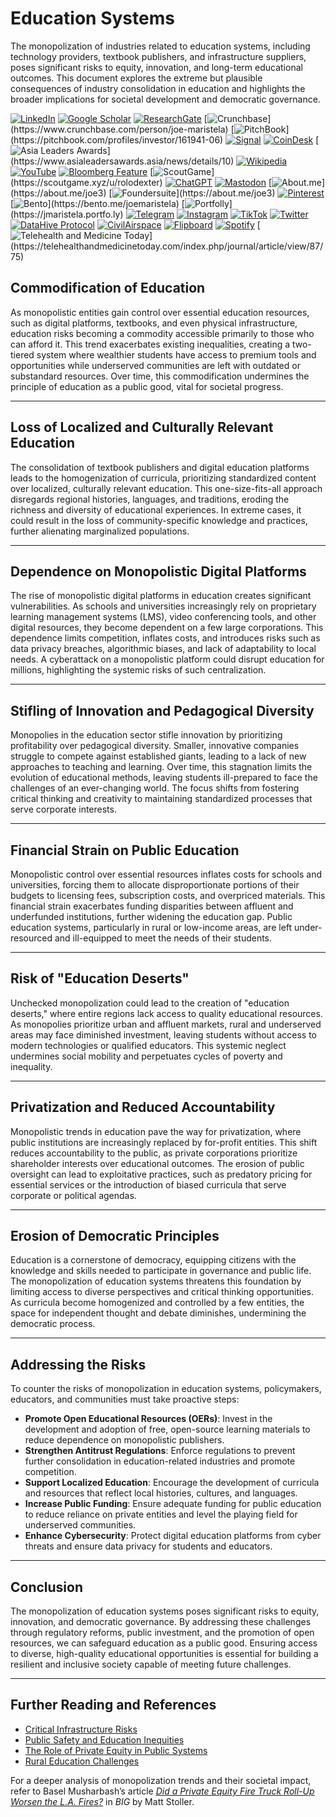 # Education Systems

The monopolization of industries related to education systems, including technology providers, textbook publishers, and infrastructure suppliers, poses significant risks to equity, innovation, and long-term educational outcomes. This document explores the extreme but plausible consequences of industry consolidation in education and highlights the broader implications for societal development and democratic governance.

[![LinkedIn](https://img.shields.io/badge/LinkedIn-Profile-0077B5?style=flat-square\&logo=linkedin\&logoColor=white)](https://linkedin.com/in/rolodexter) [![Google Scholar](https://img.shields.io/badge/Google_Scholar-Profile-4285F4?style=flat-square\&logo=googlescholar\&logoColor=white)](https://scholar.google.com/citations?user=gHTHirEAAAAJ) [![ResearchGate](https://img.shields.io/badge/ResearchGate-Profile-00CCBB?style=flat-square\&logo=researchgate\&logoColor=white)](https://www.researchgate.net/profile/Joe-Maristela-2) [![Crunchbase](https://img.shields.io/badge/Crunchbase-Profile-0288D1?style=flat-square\&logo=data:image/svg+xml;base64,PHN...)](https://www.crunchbase.com/person/joe-maristela) [![PitchBook](https://img.shields.io/badge/PitchBook-Profile-003B6B?style=flat-square\&logo=data:image/svg+xml;base64,PHN...)](https://pitchbook.com/profiles/investor/161941-06) [![Signal](https://img.shields.io/badge/Signal-Profile-6E97F0?style=flat-square\&logo=signal\&logoColor=white)](https://signal.nfx.com/investors/joe-maristela) [![CoinDesk](https://img.shields.io/badge/CoinDesk-Contributor-F7931A?style=flat-square\&logo=news\&logoColor=white)](https://www.coindesk.com/author/joe-maristela) [![Asia Leaders Awards](https://img.shields.io/badge/Asia_Leaders_Awards-Feature-DA291C?style=flat-square\&logo=data:image/svg+xml;base64,PHN...)](https://www.asialeadersawards.asia/news/details/10) [![Wikipedia](https://img.shields.io/badge/Wikipedia-Profile-000000?style=flat-square\&logo=wikipedia\&logoColor=white)](https://en.wikipedia.org/wiki/File:Joe_Maristela_in_Paniqui_Tarlac_Tech_Seminar_2015.jpg) [![YouTube](https://img.shields.io/badge/YouTube-Channel-FF0000?style=flat-square\&logo=youtube\&logoColor=white)](https://www.youtube.com/@rolodexter) [![Bloomberg Feature](https://img.shields.io/badge/Bloomberg-Feature-5E5E5E?style=flat-square\&logo=youtube\&logoColor=white)](https://www.youtube.com/watch?v=Ep8Mo0kRjaY) [![ScoutGame](https://img.shields.io/badge/ScoutGame-Profile-8A2BE2?style=flat-square\&logo=data:image/svg+xml;base64,PHN...)](https://scoutgame.xyz/u/rolodexter) [![ChatGPT](https://img.shields.io/badge/ChatGPT-Resume_and_Biodata-00A67E?style=flat-square\&logo=chatgpt\&logoColor=white)](https://chatgpt.com/g/g-675caa5a54e88191bd807764592df744-joe-s-resume-and-application-data) [![Mastodon](https://img.shields.io/badge/Mastodon-Profile-6364FF?style=flat-square\&logo=mastodon\&logoColor=white)](https://mastodon.social/@JoeMaristela) [![About.me](https://img.shields.io/badge/About.me-Profile-000000?style=flat-square\&logo=data:image/svg+xml;base64,PHN...)](https://about.me/joe3) [![Foundersuite](https://img.shields.io/badge/Foundersuite-Profile-0056D2?style=flat-square\&logo=data:image/svg+xml;base64,PHN...)](https://about.me/joe3) [![Pinterest](https://img.shields.io/badge/Pinterest-@rolodexter-BD081C?style=flat-square\&logo=pinterest\&logoColor=white)](https://nl.pinterest.com/rolodexter/) [![Bento](https://img.shields.io/badge/Bento-Profile-F7931A?style=flat-square\&logo=data:image/svg+xml;base64,PHN...)](https://bento.me/joemaristela) [![Portfolly](https://img.shields.io/badge/Portfolly-Profile-F7931A?style=flat-square\&logo=data:image/svg+xml;base64,PHN...)](https://jmaristela.portfo.ly) [![Telegram](https://img.shields.io/badge/Telegram-Contact-2CA5E0?style=flat-square\&logo=telegram\&logoColor=white)](https://t.me/joemaristela) [![Instagram](https://img.shields.io/badge/Instagram-@joemaristela3-E4405F?style=flat-square\&logo=instagram\&logoColor=white)](https://www.instagram.com/joemaristela3/) [![TikTok](https://img.shields.io/badge/TikTok-@rolodexter-000000?style=flat-square\&logo=tiktok\&logoColor=white)](https://www.tiktok.com/@rolodexter) [![Twitter](https://img.shields.io/badge/Twitter-Profile-1DA1F2?style=flat-square\&logo=twitter\&logoColor=white)](https://twitter.com/joemaristela) [![DataHive Protocol](https://img.shields.io/badge/DataHive-Protocol-005F73?style=flat-square\&logo=github\&logoColor=white)](https://github.com/rolodexter/DataHive-Protocol) [![CivilAirspace](https://img.shields.io/badge/CivilAirspace-Project-023047?style=flat-square\&logo=github\&logoColor=white)](https://github.com/rolodexter/CivilAirspace) [![Flipboard](https://img.shields.io/badge/Flipboard-Magazine-E83151?style=flat-square\&logo=flipboard\&logoColor=white)](https://flipboard.com/@rolodexter/rolodexter-jergu04fz) [![Spotify](https://img.shields.io/badge/Spotify-Listen-1DB954?style=flat-square\&logo=spotify\&logoColor=white)](https://open.spotify.com/show/11s0wEdbc8k3caT6xur57a) [![Telehealth and Medicine Today](https://img.shields.io/badge/Telehealth-Article-0077B5?style=flat-square\&logo=data:image/svg+xml;base64,PHN...)](https://telehealthandmedicinetoday.com/index.php/journal/article/view/87/75)

## Commodification of Education

As monopolistic entities gain control over essential education resources, such as digital platforms, textbooks, and even physical infrastructure, education risks becoming a commodity accessible primarily to those who can afford it. This trend exacerbates existing inequalities, creating a two-tiered system where wealthier students have access to premium tools and opportunities while underserved communities are left with outdated or substandard resources. Over time, this commodification undermines the principle of education as a public good, vital for societal progress.

***

## Loss of Localized and Culturally Relevant Education

The consolidation of textbook publishers and digital education platforms leads to the homogenization of curricula, prioritizing standardized content over localized, culturally relevant education. This one-size-fits-all approach disregards regional histories, languages, and traditions, eroding the richness and diversity of educational experiences. In extreme cases, it could result in the loss of community-specific knowledge and practices, further alienating marginalized populations.

***

## Dependence on Monopolistic Digital Platforms

The rise of monopolistic digital platforms in education creates significant vulnerabilities. As schools and universities increasingly rely on proprietary learning management systems (LMS), video conferencing tools, and other digital resources, they become dependent on a few large corporations. This dependence limits competition, inflates costs, and introduces risks such as data privacy breaches, algorithmic biases, and lack of adaptability to local needs. A cyberattack on a monopolistic platform could disrupt education for millions, highlighting the systemic risks of such centralization.

***

## Stifling of Innovation and Pedagogical Diversity

Monopolies in the education sector stifle innovation by prioritizing profitability over pedagogical diversity. Smaller, innovative companies struggle to compete against established giants, leading to a lack of new approaches to teaching and learning. Over time, this stagnation limits the evolution of educational methods, leaving students ill-prepared to face the challenges of an ever-changing world. The focus shifts from fostering critical thinking and creativity to maintaining standardized processes that serve corporate interests.

***

## Financial Strain on Public Education

Monopolistic control over essential resources inflates costs for schools and universities, forcing them to allocate disproportionate portions of their budgets to licensing fees, subscription costs, and overpriced materials. This financial strain exacerbates funding disparities between affluent and underfunded institutions, further widening the education gap. Public education systems, particularly in rural or low-income areas, are left under-resourced and ill-equipped to meet the needs of their students.

***

## Risk of "Education Deserts"

Unchecked monopolization could lead to the creation of "education deserts," where entire regions lack access to quality educational resources. As monopolies prioritize urban and affluent markets, rural and underserved areas may face diminished investment, leaving students without access to modern technologies or qualified educators. This systemic neglect undermines social mobility and perpetuates cycles of poverty and inequality.

***

## Privatization and Reduced Accountability

Monopolistic trends in education pave the way for privatization, where public institutions are increasingly replaced by for-profit entities. This shift reduces accountability to the public, as private corporations prioritize shareholder interests over educational outcomes. The erosion of public oversight can lead to exploitative practices, such as predatory pricing for essential services or the introduction of biased curricula that serve corporate or political agendas.

***

## Erosion of Democratic Principles

Education is a cornerstone of democracy, equipping citizens with the knowledge and skills needed to participate in governance and public life. The monopolization of education systems threatens this foundation by limiting access to diverse perspectives and critical thinking opportunities. As curricula become homogenized and controlled by a few entities, the space for independent thought and debate diminishes, undermining the democratic process.

***

## Addressing the Risks

To counter the risks of monopolization in education systems, policymakers, educators, and communities must take proactive steps:

* **Promote Open Educational Resources (OERs)**: Invest in the development and adoption of free, open-source learning materials to reduce dependence on monopolistic publishers.
* **Strengthen Antitrust Regulations**: Enforce regulations to prevent further consolidation in education-related industries and promote competition.
* **Support Localized Education**: Encourage the development of curricula and resources that reflect local histories, cultures, and languages.
* **Increase Public Funding**: Ensure adequate funding for public education to reduce reliance on private entities and level the playing field for underserved communities.
* **Enhance Cybersecurity**: Protect digital education platforms from cyber threats and ensure data privacy for students and educators.

***

## Conclusion

The monopolization of education systems poses significant risks to equity, innovation, and democratic governance. By addressing these challenges through regulatory reforms, public investment, and the promotion of open resources, we can safeguard education as a public good. Ensuring access to diverse, high-quality educational opportunities is essential for building a resilient and inclusive society capable of meeting future challenges.

***

## Further Reading and References

* [Critical Infrastructure Risks](critical_infrastructure.md)
* [Public Safety and Education Inequities](public_safety.md)
* [The Role of Private Equity in Public Systems](../crypto_economics/private_equity.md)
* [Rural Education Challenges](rural_communities.md)

For a deeper analysis of monopolization trends and their societal impact, refer to Basel Musharbash’s article [_Did a Private Equity Fire Truck Roll-Up Worsen the L.A. Fires?_](https://www.thebignewsletter.com/p/did-a-private-equity-fire-truck-roll?utm_source=post-email-title\&publication_id=11524\&post_id=155466046\&utm_campaign=email-post-title\&isFreemail=true\&r=4a32tl\&triedRedirect=true\&utm_medium=email) in _BIG_ by Matt Stoller.
